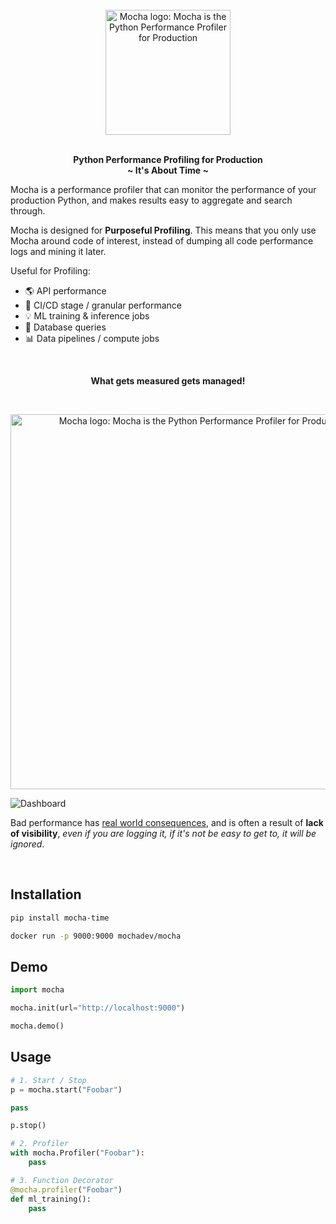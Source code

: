 <p align="center">
<br><br><br>
<a href="https://github.com/mocha-dev/mocha"><img src="https://raw.githubusercontent.com/mocha-dev/mocha/main/assets/mocha.png" alt="Mocha logo: Mocha is the Python Performance Profiler for Production" width="200px"></a>
<br><br>
</p>

<p align="center">
<b>Python Performance Profiling for Production</b><br>
<b>~ It's About Time ~</b>
</p>

Mocha is a performance profiler that can monitor the performance of your production Python, and makes results easy to aggregate and search through.

Mocha is designed for **Purposeful Profiling**. This means that you only use Mocha around code of interest, instead of dumping all code performance logs and mining it later.

Useful for Profiling:

- 🌎 API performance
- 🚀 CI/CD stage / granular performance
- 💡 ML training & inference jobs
- 📀 Database queries
- 📊 Data pipelines / compute jobs

<br>
<p align="center">
<b>What gets measured gets managed!</b>
</p>
<br>

<p align="center">
<img src="https://raw.githubusercontent.com/mocha-dev/mocha/main/assets/continuous_profiling.png" alt="Mocha logo: Mocha is the Python Performance Profiler for Production" width="600px">
</p>

![Dashboard](https://raw.githubusercontent.com/mocha-dev/mocha/main/assets/dashboard.png)

Bad performance has [real world consequences](https://uxplanet.org/how-page-speed-affects-web-user-experience-83b6d6b1d7d7), and is often a result of **lack of visibility**, *even if you are logging it, if it's not be easy to get to, it will be ignored*.

<br>

## Installation

```bash
pip install mocha-time
```

```bash
docker run -p 9000:9000 mochadev/mocha
```

## Demo

```python
import mocha

mocha.init(url="http://localhost:9000")

mocha.demo()
```

## Usage

```python
# 1. Start / Stop
p = mocha.start("Foobar")

pass

p.stop()

# 2. Profiler
with mocha.Profiler("Foobar"):
    pass

# 3. Function Decorator
@mocha.profiler("Foobar")
def ml_training():
    pass
```
